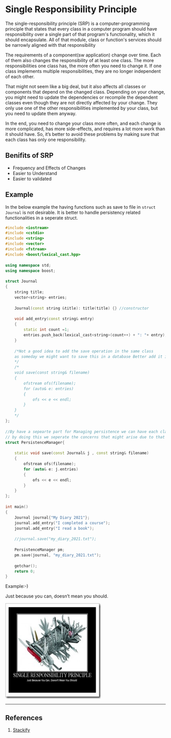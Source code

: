# Single Responsibility Principle

The single-responsibility principle (SRP) is a computer-programming principle that states that every class in a computer program should have responsibility over a single part of that program's functionality, which it should encapsulate. All of that module, class or function's services should be narrowly aligned with that responsibility

The requirements of a component(sw application) change over time. Each of them also changes the responsibility of at least one class. The more responsibilities one class has, the more often you need to change it. If one class implements multiple responsibilities, they are no longer independent of each other.

That might not seem like a big deal, but it also affects all classes or components that depend on the changed class. Depending on your change, you might need to update the dependencies or recompile the dependent classes even though they are not directly affected by your change. They only use one of the other responsibilities implemented by your class, but you need to update them anyway.

In the end, you need to change your class more often, and each change is more complicated, has more side-effects, and requires a lot more work than it should have. So, it’s better to avoid these problems by making sure that each class has only one responsibility. 

## Benifits of SRP

- Frequency and Effects of Changes
- Easier to Understand
- Easier to validated

## Example

In the below example the having functions such as save to file in  `struct Journal` is not desirable. It is better to handle persistency related functionalities in a seperate struct.


```c++
#include <iostream>
#include <cstdio>
#include <string>
#include <vector>
#include <fstream>
#include <boost/lexical_cast.hpp>

using namespace std;
using namespace boost;

struct Journal
{
    string title;
    vector<string> entries;

    Journal(const string &title): title(title) {} //constructor

    void add_entry(const string& entry)
    {
        static int count =1;
        entries.push_back(lexical_cast<string>(count++) + ": "+ entry);
    }

    /*Not a good idea to add the save operation in the same class
    as someday we might want to save this in a database Better add it in a seperate class
    */
    /*
    void save(const string& filename)
    {
        ofstream ofs(filename);
        for (auto& e: entries)
        {
            ofs << e << endl;
        }
    }
    */
};

//By have a sepearte part for Managing persistence we can have each class its own reposibilities
// by doing this we seperate the concerns that might arise due to that
struct PersistenceManager{

    static void save(const Journal& j , const string& filename)
    {
        ofstream ofs(filename);
        for (auto& e: j.entries)
        {
            ofs << e << endl;
        }
    }
};

int main()
{
    Journal journal{"My Diary 2021"};
    journal.add_entry("I completed a course");
    journal.add_entry("I read a book");

    //journal.save("my_diary_2021.txt");

    PersistenceManager pm;
    pm.save(journal, "my_diary_2021.txt");

    getchar();
    return 0;
}
```

Example:-)

Just because you can, doesn’t mean you should.

<img src='SRP.jpg' width=300 height=300> 


---

## References
1. [Stackify](https://stackify.com/solid-design-principles/)